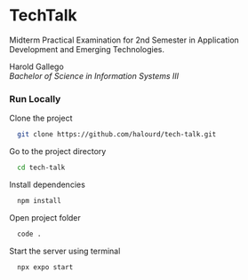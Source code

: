# TechTalk

Midterm Practical Examination for 2nd Semester in Application Development and Emerging Technologies.

Harold Gallego  
*Bachelor of Science in Information Systems III*


### Run Locally

Clone the project

```bash
  git clone https://github.com/halourd/tech-talk.git
```

Go to the project directory

```bash
  cd tech-talk
```

Install dependencies

```bash
  npm install
```
Open project folder

```bash
  code .
```

Start the server using terminal

```bash
  npx expo start
```


